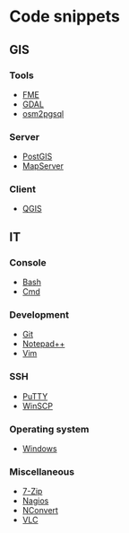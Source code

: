 Code snippets
=============

GIS
---

### Tools

* [FME](doc/FME.md)
* [GDAL](doc/GDAL.md)
* [osm2pgsql](doc/osm2pgsql.md)

### Server

* [PostGIS](doc/PostGIS.md)
* [MapServer](doc/MapServer.md)

### Client

* [QGIS](doc/QGIS.md)

IT
--

### Console

* [Bash](doc/Bash.md)
* [Cmd](doc/Cmd.md)

### Development

* [Git](doc/Git.md)
* [Notepad++](doc/Notepad++.md)
* [Vim](doc/Vim.md)

### SSH

* [PuTTY](doc/PuTTY.md)
* [WinSCP](doc/WinSCP.md)

### Operating system

* [Windows](doc/Windows.md)

### Miscellaneous

* [7-Zip](doc/7-Zip.md)
* [Nagios](doc/Nagios.md)
* [NConvert](doc/NConvert.md)
* [VLC](doc/VLC.md)
